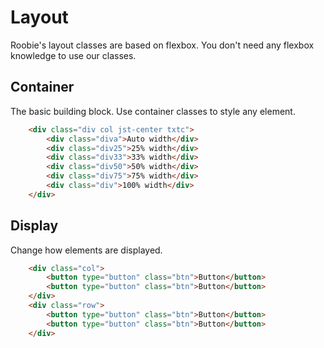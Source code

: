 # Layout

Roobie's layout classes are based on flexbox.  You don't need any flexbox knowledge to use our classes.

## Container

The basic building block.  Use container classes to style any element.

```html
    <div class="div col jst-center txtc">
        <div class="diva">Auto width</div>
        <div class="div25">25% width</div>
        <div class="div33">33% width</div>
        <div class="div50">50% width</div>
        <div class="div75">75% width</div>
        <div class="div">100% width</div>
    </div>
```

## Display

Change how elements are displayed.

```html
    <div class="col">
        <button type="button" class="btn">Button</button>
        <button type="button" class="btn">Button</button>
    </div>
    <div class="row">
        <button type="button" class="btn">Button</button>
        <button type="button" class="btn">Button</button>
    </div>
```